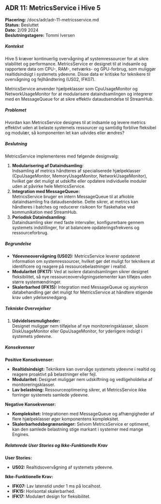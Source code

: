 ADR 11: MetricsService i Hive 5
-------------------------------

**Placering:** /docs/adr/adr-11-metricsservice.md\
**Status:** Besluttet\
**Dato:** 2/09 2024\
**Beslutningstagere:** Tommi Iversen

##### Kontekst

Hive 5 kræver kontinuerlig overvågning af systemressourcer for at sikre stabilitet og performance. MetricsService er designet til at indsamle og rapportere data om CPU-, RAM-, netværks- og GPU-forbrug, som muliggør realtidsindsigt i systemets ydeevne. Disse data er kritiske for teknikere til overvågning og fejlhåndtering (US02, IFK07).

MetricsService anvender hjælpeklasser som CpuUsageMonitor og NetworkUsageMonitor for at modularisere dataindsamlingen og integrerer med en MessageQueue for at sikre effektiv dataudsendelse til StreamHub.

##### Problemet

Hvordan kan MetricsService designes til at indsamle og levere metrics effektivt uden at belaste systemets ressourcer og samtidig forblive fleksibel og modulær, så komponenten let kan udvides eller ændres?

##### Beslutning

MetricsService implementeres med følgende designvalg:

1.  **Modularisering af Dataindsamling:**\
    Indsamling af metrics håndteres af specialiserede hjælpeklasser (CpuUsageMonitor, MemoryUsageMonitor, NetworkUsageMonitor), hvilket gør det muligt at udskifte eller opdatere individuelle moduler uden at påvirke hele MetricsService.
2.  **Integration med MessageQueue:**\
    MetricsService bruger en intern MessageQueue til at afkoble dataindsamling fra dataudsendelse. Dette sikrer, at metrics kan håndteres i batches og reducerer risikoen for flaskehalse ved kommunikation med StreamHub.
3.  **Periodisk Dataindsamling:**\
    Dataindsamling sker med faste intervaller, konfigurerbare gennem systemets indstillinger, for at balancere opdateringsfrekvens og ressourceforbrug.

##### Begrundelse

-   **Ydeevneovervågning (US02):** MetricsService leverer opdateret information om systemressourcer, hvilket gør det muligt for teknikere at identificere og reagere på ressourcebelastninger i realtid.
-   **Modularitet (IFK17):** Ved at isolere dataindsamlingen sikrer designet fleksibilitet, så nye ressourceovervågningselementer kan tilføjes uden større systemændringer.
-   **Skalerbarhed (IFK15):** Integration med MessageQueue og asynkron databehandling gør det muligt for MetricsService at håndtere stigende krav uden ydelsesnedgang.

##### Tekniske Overvejelser

1.  **Udvidelsesmuligheder:**\
    Designet muliggør nem tilføjelse af nye monitoreringsklasser, såsom DiskUsageMonitor eller GpuUsageMonitor, for yderligere indsigt i systemets ydeevne.

##### Konsekvenser

**Positive Konsekvenser:**

-   **Realtidsindsigt:** Teknikere kan overvåge systemets ydeevne i realtid og reagere proaktivt på belastninger eller fejl.
-   **Modularitet:** Designet muliggør nem udskiftning og vedligeholdelse af monitoreringsklasser.
-   **Lav belastning:** Ressourceoptimering sikrer, at MetricsService ikke forringer systemets samlede ydeevne.

**Negative Konsekvenser:**

-   **Kompleksitet:** Integrationen med MessageQueue og afhængigheder af flere hjælpeklasser øger komponentens kompleksitet.
-   **Skalerbarhedsbegrænsninger:** Selvom MetricsService er optimeret, kan den samlede belastning stige markant i systemer med mange Engines.

##### Relaterede User Stories og Ikke-Funktionelle Krav

**User Stories:**

-   **US02:** Realtidsovervågning af systemets ydeevne.

**Ikke-Funktionelle Krav:**

-   **IFK07:** Lav latenstid under 1 ms på localhost.
-   **IFK15:** Horisontal skalerbarhed.
-   **IFK17:** Modulært design for fleksibilitet.
